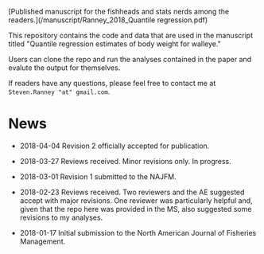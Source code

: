 [Published manuscript for the fishheads and stats nerds among the readers.](/manuscript/Ranney_2018_Quantile regression.pdf)

This repository contains the code and data that are used in the manuscript titled "Quantile regression estimates of body weight for walleye."

Users can clone the repo and run the analyses contained in the paper and evalute the output for themselves.

If readers have any questions, please feel free to contact me at `Steven.Ranney "at" gmail.com`.

# News

* 2018-04-04 Revision 2 officially accepted for publication.

* 2018-03-27 Reviews received. Minor revisions only. In progress.

* 2018-03-01 Revision 1 submitted to the NAJFM.

* 2018-02-23 Reviews received. Two reviewers and the AE suggested accept with major revisions. One reviewer was particularly helpful and, given that the repo here was provided in the MS, also suggested some revisions to my analyses.

* 2018-01-17 Initial submission to the North American Journal of Fisheries Management.
